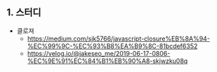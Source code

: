 ## 1. 스터디
- 클로져
  - https://medium.com/sjk5766/javascript-closure%EB%8A%94-%EC%99%9C-%EC%93%B8%EA%B9%8C-81bcdef6352
  - https://velog.io/@jakeseo_me/2019-06-17-0806-%EC%9E%91%EC%84%B1%EB%90%A8-skjwzku08q
